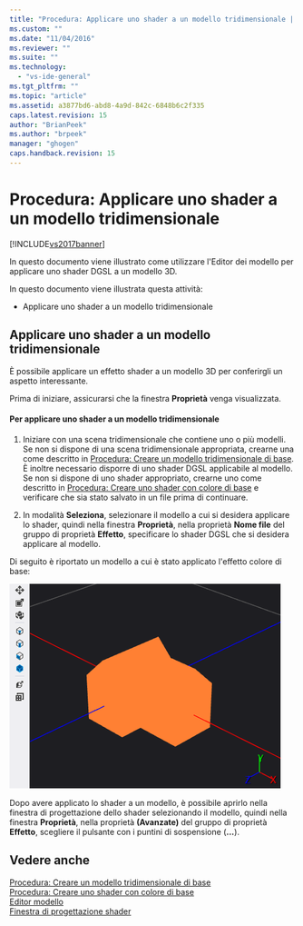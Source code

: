 ```yaml
---
title: "Procedura: Applicare uno shader a un modello tridimensionale | Microsoft Docs"
ms.custom: ""
ms.date: "11/04/2016"
ms.reviewer: ""
ms.suite: ""
ms.technology: 
  - "vs-ide-general"
ms.tgt_pltfrm: ""
ms.topic: "article"
ms.assetid: a3877bd6-abd8-4a9d-842c-6848b6c2f335
caps.latest.revision: 15
author: "BrianPeek"
ms.author: "brpeek"
manager: "ghogen"
caps.handback.revision: 15
---
```

# Procedura: Applicare uno shader a un modello tridimensionale
[!INCLUDE[vs2017banner](../code-quality/includes/vs2017banner.md)]

In questo documento viene illustrato come utilizzare l'Editor dei modello per applicare uno shader DGSL a un modello 3D.  
  
 In questo documento viene illustrata questa attività:  
  
-   Applicare uno shader a un modello tridimensionale  
  
## Applicare uno shader a un modello tridimensionale  
 È possibile applicare un effetto shader a un modello 3D per conferirgli un aspetto interessante.  
  
 Prima di iniziare, assicurarsi che la finestra **Proprietà** venga visualizzata.  
  
#### Per applicare uno shader a un modello tridimensionale  
  
1.  Iniziare con una scena tridimensionale che contiene uno o più modelli.  Se non si dispone di una scena tridimensionale appropriata, crearne una come descritto in [Procedura: Creare un modello tridimensionale di base](../Topic/How%20to:%20Create%20a%20Basic%203-D%20Model.md).  È inoltre necessario disporre di uno shader DGSL applicabile al modello.  Se non si dispone di uno shader appropriato, crearne uno come descritto in [Procedura: Creare uno shader con colore di base](../designers/how-to-create-a-basic-color-shader.md) e verificare che sia stato salvato in un file prima di continuare.  
  
2.  In modalità **Seleziona**, selezionare il modello a cui si desidera applicare lo shader, quindi nella finestra **Proprietà**, nella proprietà **Nome file** del gruppo di proprietà **Effetto**, specificare lo shader DGSL che si desidera applicare al modello.  
  
 Di seguito è riportato un modello a cui è stato applicato l'effetto colore di base:  
  
 ![Scena 3D che illustra l'effetto colore di base](../designers/media/digit-3d-model-effect.png "Digit\-3D\-Model\-Effect")  
  
 Dopo avere applicato lo shader a un modello, è possibile aprirlo nella finestra di progettazione dello shader selezionando il modello, quindi nella finestra **Proprietà**, nella proprietà **\(Avanzate\)** del gruppo di proprietà **Effetto**, scegliere il pulsante con i puntini di sospensione \(**...**\).  
  
## Vedere anche  
 [Procedura: Creare un modello tridimensionale di base](../Topic/How%20to:%20Create%20a%20Basic%203-D%20Model.md)   
 [Procedura: Creare uno shader con colore di base](../designers/how-to-create-a-basic-color-shader.md)   
 [Editor modello](../designers/model-editor.md)   
 [Finestra di progettazione shader](../designers/shader-designer.md)
